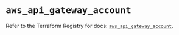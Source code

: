 # `aws_api_gateway_account`

Refer to the Terraform Registry for docs: [`aws_api_gateway_account`](https://registry.terraform.io/providers/hashicorp/aws/5.56.1/docs/resources/api_gateway_account).
